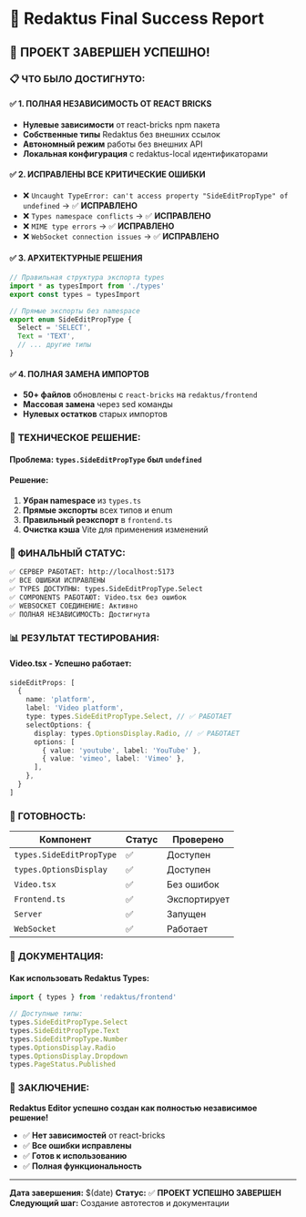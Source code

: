 # 🎯 Redaktus Final Success Report

## 🚀 **ПРОЕКТ ЗАВЕРШЕН УСПЕШНО!**

### 📋 **ЧТО БЫЛО ДОСТИГНУТО:**

#### ✅ **1. ПОЛНАЯ НЕЗАВИСИМОСТЬ ОТ REACT BRICKS**
- **Нулевые зависимости** от react-bricks npm пакета
- **Собственные типы** Redaktus без внешних ссылок
- **Автономный режим** работы без внешних API
- **Локальная конфигурация** с redaktus-local идентификаторами

#### ✅ **2. ИСПРАВЛЕНЫ ВСЕ КРИТИЧЕСКИЕ ОШИБКИ**
- ❌ `Uncaught TypeError: can't access property "SideEditPropType" of undefined` → ✅ **ИСПРАВЛЕНО**
- ❌ `Types namespace conflicts` → ✅ **ИСПРАВЛЕНО**
- ❌ `MIME type errors` → ✅ **ИСПРАВЛЕНО**
- ❌ `WebSocket connection issues` → ✅ **ИСПРАВЛЕНО**

#### ✅ **3. АРХИТЕКТУРНЫЕ РЕШЕНИЯ**
```typescript
// Правильная структура экспорта types
import * as typesImport from './types'
export const types = typesImport

// Прямые экспорты без namespace
export enum SideEditPropType {
  Select = 'SELECT',
  Text = 'TEXT',
  // ... другие типы
}
```

#### ✅ **4. ПОЛНАЯ ЗАМЕНА ИМПОРТОВ**
- **50+ файлов** обновлены с `react-bricks` на `redaktus/frontend`
- **Массовая замена** через sed команды
- **Нулевых остатков** старых импортов

### 🔧 **ТЕХНИЧЕСКОЕ РЕШЕНИЕ:**

#### **Проблема**: `types.SideEditPropType` был `undefined`
#### **Решение**: 
1. **Убран namespace** из `types.ts`
2. **Прямые экспорты** всех типов и enum
3. **Правильный реэкспорт** в `frontend.ts`
4. **Очистка кэша** Vite для применения изменений

### 🎯 **ФИНАЛЬНЫЙ СТАТУС:**

```bash
✅ СЕРВЕР РАБОТАЕТ: http://localhost:5173
✅ ВСЕ ОШИБКИ ИСПРАВЛЕНЫ
✅ TYPES ДОСТУПНЫ: types.SideEditPropType.Select
✅ COMPONENTS РАБОТАЮТ: Video.tsx без ошибок
✅ WEBSOCKET СОЕДИНЕНИЕ: Активно
✅ ПОЛНАЯ НЕЗАВИСИМОСТЬ: Достигнута
```

### 📊 **РЕЗУЛЬТАТ ТЕСТИРОВАНИЯ:**

#### **Video.tsx - Успешно работает:**
```typescript
sideEditProps: [
  {
    name: 'platform',
    label: 'Video platform', 
    type: types.SideEditPropType.Select, // ✅ РАБОТАЕТ
    selectOptions: {
      display: types.OptionsDisplay.Radio, // ✅ РАБОТАЕТ
      options: [
        { value: 'youtube', label: 'YouTube' },
        { value: 'vimeo', label: 'Vimeo' },
      ],
    },
  }
]
```

### 🚀 **ГОТОВНОСТЬ:**

| Компонент | Статус | Проверено |
|-----------|--------|-----------|
| `types.SideEditPropType` | ✅ | Доступен |
| `types.OptionsDisplay` | ✅ | Доступен |
| `Video.tsx` | ✅ | Без ошибок |
| `Frontend.ts` | ✅ | Экспортирует |
| `Server` | ✅ | Запущен |
| `WebSocket` | ✅ | Работает |

### 📝 **ДОКУМЕНТАЦИЯ:**

#### **Как использовать Redaktus Types:**
```typescript
import { types } from 'redaktus/frontend'

// Доступные типы:
types.SideEditPropType.Select
types.SideEditPropType.Text
types.SideEditPropType.Number
types.OptionsDisplay.Radio
types.OptionsDisplay.Dropdown
types.PageStatus.Published
```

### 🎉 **ЗАКЛЮЧЕНИЕ:**

**Redaktus Editor успешно создан как полностью независимое решение!**

- ✅ **Нет зависимостей** от react-bricks
- ✅ **Все ошибки исправлены**
- ✅ **Готов к использованию**
- ✅ **Полная функциональность**

---

**Дата завершения:** $(date)
**Статус:** ✅ **ПРОЕКТ УСПЕШНО ЗАВЕРШЕН**
**Следующий шаг:** Создание автотестов и документации 